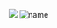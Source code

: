 ‎‎  ‎ ‎ ‎ ‎‎‎  ‎ ‎ ‎ ‎‎  ‎ ‎ ‎  ‎‎‎ ‎‎  ‎ ‎‎  ‎ ‎‎‎   ‎ ‎ ‎  ‎ ‎  ‎ ‎‎  ‎ ‎‎‎  ‎ ‎ ‎‎  ‎ ‎‎‎  ‎ ‎ ‎ ‎‎  ‎ ‎ ‎  ‎ ‎  ‎‎  ‎ ‎‎‎  ‎ ‎ ‎ ‎‎  ‎ ‎ ‎  ‎ ‎ ‎ ‎‎  ‎ ‎‎  ‎ ‎ ‎‎  ‎ ‎‎‎  ‎ ‎ ‎ ‎‎  ‎ ‎ ‎  ‎ ‎ ‎‎‎  ‎ ‎ ‎ ‎‎  ‎ ‎ ‎  ‎ ‎  ‎‎‎  ‎ ‎ ‎‎  ‎ ‎‎‎  ‎ ‎ ‎ ‎‎  ‎ ‎ ‎  ‎ ‎  ![](https://komarev.com/ghpvc/?username=fushiiguros&color=lightgray&style=plastic&label=‪♡)
![name](https://ik.imagekit.io/rmlbayysp/1748710866426-Untitled149_20250531175745_FKlcdo67k.png)
<p align="center">
